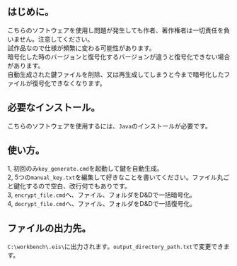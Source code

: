 ## はじめに。
こちらのソフトウェアを使用し問題が発生しても作者、著作権者は一切責任を負いません。注意してください。<br>
試作品なので仕様が頻繁に変わる可能性があります。<br>
暗号化した時のバージョンと復号化するバージョンが違うと復号化できない場合があります。<br>
自動生成された鍵ファイルを削除、又は再生成してしまうと今まで暗号化したファイルが復号化できなくなります。
## 必要なインストール。
こちらのソフトウェアを使用するには、`Java`のインストールが必要です。
## 使い方。
1, 初回のみ`key_generate.cmd`を起動して鍵を自動生成。<br>
2, 5つの`manual_key.txt`を編集して好きなことを書いてください。ファイル丸ごと鍵化するので空白、改行何でもありです。<br>
3, `encrypt_file.cmd`へ、ファイル、フォルダをD&Dで一括暗号化。<br>
4, `decrypt_file.cmd`へ、ファイル、フォルダをD&Dで一括復号化。
## ファイルの出力先。
`C:\workbench\.eis\`に出力されます。`output_directory_path.txt`で変更できます。
